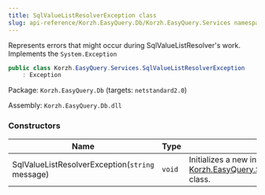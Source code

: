 ```yaml
---
title: SqlValueListResolverException class
slug: api-reference/Korzh.EasyQuery.Db/Korzh.EasyQuery.Services namespace/sqlvaluelistresolverexception-class
---
```



Represents errors that might occur during SqlValueListResolver's work.  Implements the `System.Exception`
```csharp
public class Korzh.EasyQuery.Services.SqlValueListResolverException
    : Exception

```
Package: `Korzh.EasyQuery.Db` (targets: `netstandard2.0`)

Assembly: `Korzh.EasyQuery.Db.dll`

### Constructors

| Name | Type | Description | 
| --- | --- | --- | 
| SqlValueListResolverException(`string` message) | `void` | Initializes a new instance of the [Korzh.EasyQuery.Services.SqlValueListResolverException](/api-reference/korzh-easyquery-db/korzh-easyquery-services-namespace/sqlvaluelistresolverexception-class) class. |